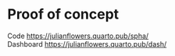 # Proof of concept

Code https://julianflowers.quarto.pub/spha/ 
<br>
Dashboard https://julianflowers.quarto.pub/dash/
</br>
